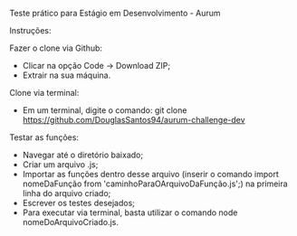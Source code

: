 Teste prático para Estágio em Desenvolvimento - Aurum

Instruções:

Fazer o clone via Github: 
 - Clicar na opção Code -> Download ZIP;
 - Extrair na sua máquina.

Clone via terminal:
 - Em um terminal, digite o comando: git clone https://github.com/DouglasSantos94/aurum-challenge-dev

Testar as funções:
 - Navegar até o diretório baixado;
 - Criar um arquivo .js;
 - Importar as funções dentro desse arquivo (inserir o comando import nomeDaFunção from 'caminhoParaOArquivoDaFunção.js';) na primeira linha do arquivo criado;
 - Escrever os testes desejados;
 - Para executar via terminal, basta utilizar o comando node nomeDoArquivoCriado.js.
